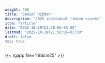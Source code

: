 ```yaml
---
weight: 400
title: "Senior Ribbon"
description: "2025 individual ribbon scores"
icon: "article"
date: "2025-10-19T21:58:06-05:00"
lastmod: "2025-10-19T21:58:06-05:00"
draft: false
toc: true
---
```


{{< rgapp file="ribbon25" >}}